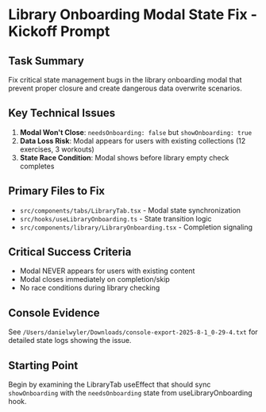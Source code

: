 # Library Onboarding Modal State Fix - Kickoff Prompt

## Task Summary
Fix critical state management bugs in the library onboarding modal that prevent proper closure and create dangerous data overwrite scenarios.

## Key Technical Issues
1. **Modal Won't Close**: `needsOnboarding: false` but `showOnboarding: true` 
2. **Data Loss Risk**: Modal appears for users with existing collections (12 exercises, 3 workouts)
3. **State Race Condition**: Modal shows before library empty check completes

## Primary Files to Fix
- `src/components/tabs/LibraryTab.tsx` - Modal state synchronization
- `src/hooks/useLibraryOnboarding.ts` - State transition logic
- `src/components/library/LibraryOnboarding.tsx` - Completion signaling

## Critical Success Criteria
- Modal NEVER appears for users with existing content
- Modal closes immediately on completion/skip
- No race conditions during library checking

## Console Evidence
See `/Users/danielwyler/Downloads/console-export-2025-8-1_0-29-4.txt` for detailed state logs showing the issue.

## Starting Point
Begin by examining the LibraryTab useEffect that should sync `showOnboarding` with the `needsOnboarding` state from useLibraryOnboarding hook.

